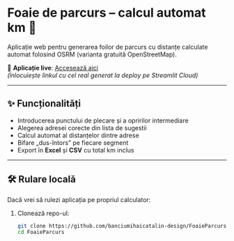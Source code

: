 # Foaie de parcurs – calcul automat km 🚗

Aplicație web pentru generarea foilor de parcurs cu distanțe calculate automat folosind OSRM (varianta gratuită OpenStreetMap).

🔗 **Aplicație live**: [Accesează aici](https://banciumihaicatalin-design-foaieparcurs-xxxxx.streamlit.app)  
*(înlocuiește linkul cu cel real generat la deploy pe Streamlit Cloud)*

---

## ✨ Funcționalități
- Introducerea punctului de plecare și a opririlor intermediare  
- Alegerea adresei corecte din lista de sugestii  
- Calcul automat al distanțelor dintre adrese  
- Bifare „dus-întors” pe fiecare segment  
- Export în **Excel** și **CSV** cu total km inclus  

---

## 🛠️ Rulare locală
Dacă vrei să rulezi aplicația pe propriul calculator:

1. Clonează repo-ul:
   ```bash
   git clone https://github.com/banciumihaicatalin-design/FoaieParcurs.git
   cd FoaieParcurs
